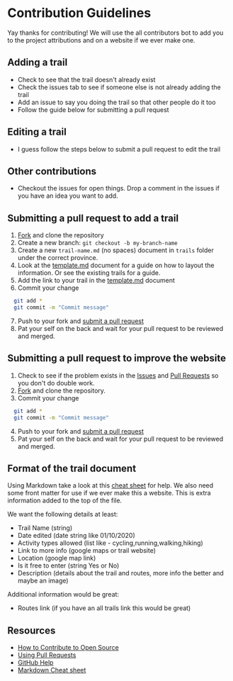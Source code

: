 # Contribution Guidelines

Yay thanks for contributing! We will use the all contributors bot to add you to the project attributions and on a website if we ever make one.

## Adding a trail

- Check to see that the trail doesn't already exist
- Check the issues tab to see if someone else is not already adding the trail
- Add an issue to say you doing the trail so that other people do it too
- Follow the guide below for submitting a pull request

## Editing a trail

- I guess follow the steps below to submit a pull request to edit the trail

## Other contributions

- Checkout the issues for open things. Drop a comment in the issues if you have an idea you want to add.

## Submitting a pull request to add a trail

1. [Fork](https://github.com/runningdeveloper/trails-data/fork) and clone the repository
2. Create a new branch: `git checkout -b my-branch-name`
3. Create a new `trail-name.md` (no spaces) document in `trails` folder under the correct province.
4. Look at the [template.md](template.md) document for a guide on how to layout the information. Or see the existing trails for a guide.
5. Add the link to your trail in the [template.md](template.md) document
6. Commit your change

```bash
  git add *
  git commit -m "Commit message"
```

7. Push to your fork and [submit a pull request](https://github.com/runningdeveloper/trails-data/compare)
8. Pat your self on the back and wait for your pull request to be reviewed and merged.

## Submitting a pull request to improve the website

1. Check to see if the problem exists in the [Issues](https://github.com/runningdeveloper/where-work-sa/issues) and [Pull Requests](https://github.com/runningdeveloper/where-work-sa/pulls) so you don't do double work.
2. [Fork](https://github.com/runningdeveloper/where-work-sa/fork) and clone the repository.
3. Commit your change

```bash
  git add *
  git commit -m "Commit message"
```

4. Push to your fork and [submit a pull request](https://github.com/runningdeveloper/where-work-sa/compare)
5. Pat your self on the back and wait for your pull request to be reviewed and merged.

## Format of the trail document

Using Markdown take a look at this [cheat sheet](https://www.markdownguide.org/cheat-sheet/) for help.
We also need some front matter for use if we ever make this a website. This is extra information added to the top of the file.

We want the following details at least:

- Trail Name (string)
- Date edited (date string like 01/10/2020)
- Activity types allowed (list like - cycling,running,walking,hiking)
- Link to more info (google maps or trail website)
- Location (google map link)
- Is it free to enter (string Yes or No)
- Description (details about the trail and routes, more info the better and maybe an image)

Additional information would be great:

- Routes link (if you have an all trails link this would be great)

## Resources

- [How to Contribute to Open Source](https://opensource.guide/how-to-contribute/)
- [Using Pull Requests](https://help.github.com/articles/about-pull-requests/)
- [GitHub Help](https://help.github.com)
- [Markdown Cheat sheet](https://www.markdownguide.org/cheat-sheet/) 